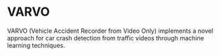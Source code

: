 # VARVO
VARVO (Vehicle Accident Recorder from Video Only) implements a novel approach for car crash detection from traffic videos through machine learning techniques. 
